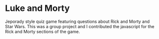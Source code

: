 # Luke and Morty
Jeporady style quiz game featuring questions about Rick and Morty and Star Wars. This was a group project and I contributed the javascript for the Rick and Morty sections of the game.

